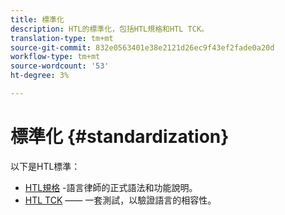 ```yaml
---
title: 標準化
description: HTL的標準化，包括HTL規格和HTL TCK。
translation-type: tm+mt
source-git-commit: 832e0563401e38e2121d26ec9f43ef2fade0a20d
workflow-type: tm+mt
source-wordcount: '53'
ht-degree: 3%

---
```



# 標準化 {#standardization}

以下是HTL標準：

* [HTL規格](https://github.com/adobe/htl-spec) -語言律師的正式語法和功能說明。
* [HTL TCK](https://github.com/adobe/htl-tck)  —— 一套測試，以驗證語言的相容性。
